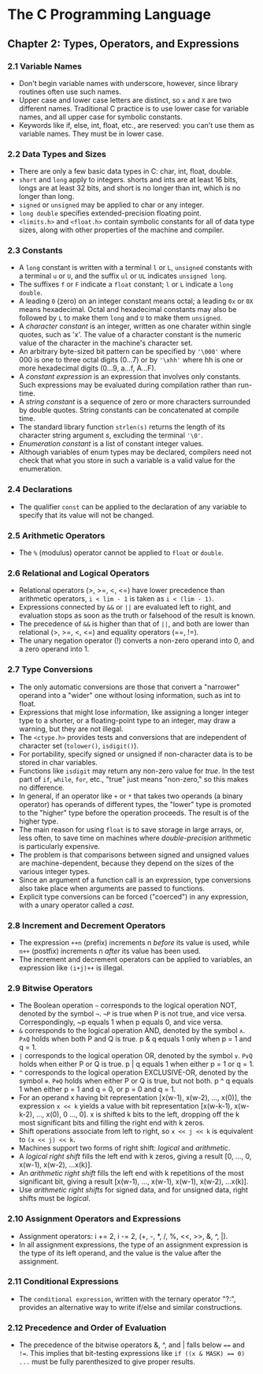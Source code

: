 # The C Programming Language

## Chapter 2: Types, Operators, and Expressions

### 2.1 Variable Names
- Don't begin variable names with underscore, however, since library routines often use such names.
- Upper case and lower case letters are distinct, so `x` and `X` are two different names. Traditional C practice is to use lower case for variable names, and all upper case for symbolic constants. 
- Keywords like if, else, int, float, etc., are reserved: you can't use them as variable names. They must be in lower case. 

### 2.2 Data Types and Sizes
- There are only a few basic data types in C: char, int, float, double.
- `short` and `long` apply to integers. shorts and ints are at least 16 bits, longs are at least 32 bits, and short is no longer than int, which is no longer than long.
- `signed` or `unsigned` may be applied to char or any integer.
- `long double` specifies extended-precision floating point.
- `<limits.h>` and `<float.h>` contain symbolic constants for all of data type sizes, along with other properties of the machine and compiler.

### 2.3 Constants
- A `long` constant is written with a terminal `l` or `L`, `unsigned` constants with a terminal `u` or `U`, and the suffix `ul` or `UL` indicates `unsigned long`.
- The suffixes `f` or `F` indicate a `float` constant; `l` or `L` indicate a `long double`.
- A leading `0` (zero) on an integer constant means octal; a leading `0x` or `0X` means hexadecimal. Octal and hexadecimal constants may also be followed by `L` to make them `long` and `U` to make them `unsigned`.
- A *character constant* is an integer, written as one charater within single quotes, such as 'x'. The value of a character constant is the numeric value of the character in the machine's character set.
- An arbitrary byte-sized bit pattern can be specified by `'\000'` where 000 is one to three octal digits (0...7) or by `'\xhh'` where hh is one or more hexadecimal digits (0...9, a...f, A...F).
- A *constant expression* is an expression that involves only constants. Such expressions may be evaluated during compilation rather than run-time.
- A *string constant* is a sequence of zero or more characters surrounded by double quotes. String constants can be concatenated at compile time.
- The standard library function `strlen(s)` returns the length of its character string argument *s*, excluding the terminal `'\0'`.
- *Enumeration constant* is a list of constant integer values.
- Although variables of enum types may be declared, compilers need not check that what you store in such a variable is a valid value for the enumeration.

### 2.4 Declarations
- The qualifier `const` can be applied to the declaration of any variable to specify that its value will not be changed.

### 2.5 Arithmetic Operators
- The `%` (modulus) operator cannot be applied to `float` or `double`.

### 2.6 Relational and Logical Operators
- Relational operators (>, >=, <, <=) have lower precedence than arithmetic operators, `i < lim - 1` is taken as `i < (lim - 1)`.
- Expressions connected by `&&` or `||` are evaluated left to right, and evaluation stops as soon as the truth or falsehood of the result is known.
- The precedence of `&&` is higher than that of `||`, and both are lower than relational (>, >=, <, <=) and equality operators (==, !=).
- The unary negation operator (!) converts a non-zero operand into 0, and a zero operand into 1.

### 2.7 Type Conversions
- The only automatic conversions are those that convert a "narrower" operand into a "wider" one without losing information, such as int to float.
- Expressions that might lose information, like assigning a longer integer type to a shorter, or a floating-point type to an integer, may draw a warning, but they are not illegal.
- The `<ctype.h>` provides tests and conversions that are independent of character set (`tolower()`, `isdigit()`).
- For portability, specify signed or unsigned if non-character data is to be stored in char variables.
- Functions like `isdigit` may return any non-zero value for *true*. In the test part of `if`, `while`, `for`, etc., "true" just means "non-zero," so this makes no difference.
- In general, if an operator like `+` or `*` that takes two operands (a binary operator) has operands of different types, the "lower" type is promoted to the "higher" type before the
operation proceeds. The result is of the higher type.
- The main reason for using `float` is to save storage in large arrays, or, less often, to save time on machines where *double-precision* arithmetic is particularly expensive.
- The problem is that comparisons between signed and unsigned values are machine-dependent, because they depend on the sizes of the various integer types.
- Since an argument of a function call is an expression, type conversions also take place when arguments are passed to functions.
- Explicit type conversions can be forced ("coerced") in any expression, with a unary operator called a *cast*.

### 2.8 Increment and Decrement Operators
- The expression `++n` (prefix) increments n *before* its value is used, while `n++` (postfix) increments n *after* its value has been used.
- The increment and decrement operators can be applied to variables, an expression like `(i+j)++` is illegal.

### 2.9 Bitwise Operators
- The Boolean operation `~` corresponds to the logical operation NOT, denoted by the symbol `¬`. `¬P` is true when P is not true, and vice versa. Correspondingly, ~p equals 1 when p equals 0, and vice versa.
- `&` corresponds to the logical operation AND, denoted by the symbol `∧`. `P∧Q` holds when both P and Q is true. p & q equals 1 only when p = 1 and q = 1.
- `|` corresponds to the logical operation OR, denoted by the symbol `∨`. `P∨Q` holds when either P or Q is true. p | q equals 1 when either p = 1 or q = 1.
- `^` corresponds to the logical operation EXCLUSIVE-OR, denoted by the symbol `⊕`. `P⊕Q` holds when either P or Q is true, but not both. p ^ q equals 1 when either p = 1 and q = 0, or p = 0 and q = 1.
- For an operand x having bit representation [x(w-1), x(w-2), ..., x(0)], the expression `x << k` yields a value with bit representation [x(w-k-1), x(w-k-2), ..., x(0), 0 ..., 0]. x is shifted k bits to the left, dropping off the k most significant bits and filling the right end with k zeros.
- Shift operations associate from left to right, so `x << j << k` is equivalent to `(x << j) << k`.
- Machines support two forms of right shift: *logical* and *arithmetic*.
- A *logical right shift* fills the left end with k zeros, giving a result [0, ..., 0, x(w-1), x(w-2), ...x(k)].
- An *arithmetic right shift* fills the left end with k repetitions of the most significant bit, giving a result [x(w-1), ..., x(w-1), x(w-1), x(w-2), ...x(k)].
- Use *arithmetic right shifts* for signed data, and for unsigned data, right shifts must be *logical*.

### 2.10 Assignment Operators and Expressions
- Assignment operators: i += 2, i -= 2, (+, -, *, /, %, <<, >>, &, ^, |).
- In all assignment expressions, the type of an assignment expression is the type of its left operand, and the value is the value after the assignment.

### 2.11 Conditional Expressions
- The `conditional expression`, written with the ternary operator "?:", provides an alternative way to write if/else and similar constructions.

### 2.12 Precedence and Order of Evaluation
- The precedence of the bitwise operators &, ^, and | falls below `==` and `!=`. This implies that bit-testing expressions like `if ((x & MASK) == 0) ...` must be fully parenthesized to give proper results.
